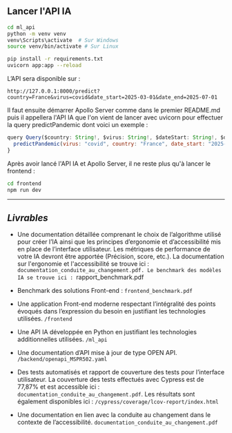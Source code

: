 ## **Lancer l'API IA**

```bash
cd ml_api
python -m venv venv
venv\Scripts\activate  # Sur Windows
source venv/bin/activate # Sur Linux

pip install -r requirements.txt
uvicorn app:app --reload
```

L’API sera disponible sur :

```
http://127.0.0.1:8000/predict?country=France&virus=covid&date_start=2025-03-01&date_end=2025-07-01
```

Il faut ensuite démarrer Apollo Server comme dans le premier README.md puis il appellera l'API IA que l'on vient de lancer avec uvicorn pour effectuer la query predictPandemic dont voici un exemple :

```js
query Query($country: String!, $virus: String!, $dateStart: String!, $dateEnd: String!) {
  predictPandemic(virus: "covid", country: "France", date_start: "2025-03-01", date_end: "2025-07-01")
}
```

Après avoir lancé l'API IA et Apollo Server, il ne reste plus qu'à lancer le frontend :

```bash
cd frontend
npm run dev
```

---

## ***Livrables***

- Une documentation détaillée comprenant le choix de l’algorithme utilisé pour créer l’IA ainsi que les principes d’ergonomie et d’accessibilité mis en place de l’interface utilisateur. Les métriques de performance de votre IA devront être apportée (Précision, score, etc.).
La documentation sur l'ergonomie et l'accessibilité se trouve ici : `documentation_conduite_au_changement.pdf.
Le benchmark des modèles IA se trouve ici : `rapport_benchmark.pdf


- Benchmark des solutions Front-end : `frontend_benchmark.pdf`

- Une application Front-end moderne respectant l’intégralité des points évoqués dans l’expression du besoin en justifiant les technologies utilisées. `/frontend`

- Une API IA développée en Python en justifiant les technologies additionnelles utilisées. `/ml_api`

- Une documentation d’API mise à jour de type OPEN API. `/backend/openapi_MSPR502.yaml`

- Des tests automatisés et rapport de couverture des tests pour l’interface utilisateur. La couverture des tests effectués avec Cypress est de 77,87% et est  accessible ici : `documentation_conduite_au_changement.pdf`. Les résultats sont également disponibles ici : `/cypress/coverage/lcov-report/index.html`

- Une documentation en lien avec la conduite au changement dans le contexte de l’accessibilité. `documentation_conduite_au_changement.pdf`